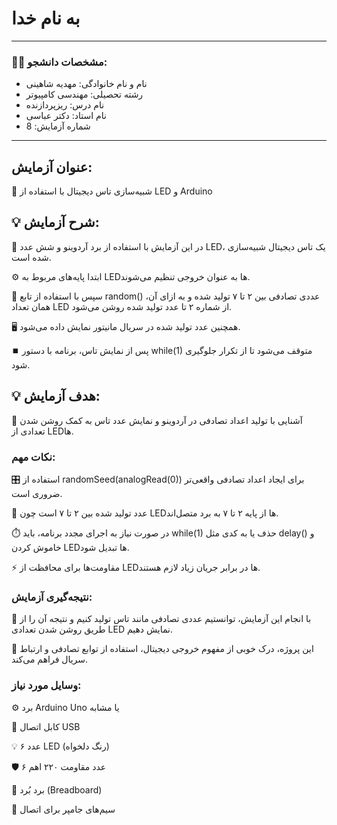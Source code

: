 # به نام خدا

---

### 👩‍🎓 مشخصات دانشجو:

- نام و نام خانوادگی: مهدیه شاهینی
- رشته تحصیلی: مهندسی کامپیوتر  
- نام درس: ریزپردازنده  
- نام استاد: دکتر عباسی
- شماره آزمایش: 8

---

## عنوان آزمایش:
🎲 شبیه‌سازی تاس دیجیتال با استفاده از LED و Arduino

## 💡 شرح آزمایش: 
🔧 در این آزمایش با استفاده از برد آردوینو و شش عدد LED، یک تاس دیجیتال شبیه‌سازی شده است.

⚙️ ابتدا پایه‌های مربوط به LEDها به عنوان خروجی تنظیم می‌شوند.

🔢 سپس با استفاده از تابع random() عددی تصادفی بین ۲ تا ۷ تولید شده و به ازای آن، همان تعداد LED از شماره ۲ تا عدد تولید شده روشن می‌شود.

🖥️ همچنین عدد تولید شده در سریال مانیتور نمایش داده می‌شود.

⏹️ پس از نمایش تاس، برنامه با دستور while(1) متوقف می‌شود تا از تکرار جلوگیری شود.


## 💡 هدف آزمایش:
🎯 آشنایی با تولید اعداد تصادفی در آردوینو و نمایش عدد تاس به کمک روشن شدن تعدادی از LEDها.


### نکات مهم: 
🎛️ استفاده از randomSeed(analogRead(0)) برای ایجاد اعداد تصادفی واقعی‌تر ضروری است.

🔢 عدد تولید شده بین ۲ تا ۷ است چون LEDها از پایه ۲ تا ۷ به برد متصل‌اند.

⏱️ در صورت نیاز به اجرای مجدد برنامه، باید while(1) حذف یا به کدی مثل delay() و خاموش کردن LEDها تبدیل شود.

⚡️ مقاومت‌ها برای محافظت از LEDها در برابر جریان زیاد لازم هستند.

### نتیجه‌گیری آزمایش:  
🎲 با انجام این آزمایش، توانستیم عددی تصادفی مانند تاس تولید کنیم و نتیجه آن را از طریق روشن شدن تعدادی LED نمایش دهیم.

📘 این پروژه، درک خوبی از مفهوم خروجی دیجیتال، استفاده از توابع تصادفی و ارتباط سریال فراهم می‌کند.

### وسایل مورد نیاز:  
⚙️ برد Arduino Uno یا مشابه

🔌 کابل اتصال USB

💡 ۶ عدد LED (رنگ دلخواه)

🛡️ ۶ عدد مقاومت ۲۲۰ اهم

🧱 برد بُرد (Breadboard)

🔗 سیم‌های جامپر برای اتصال
